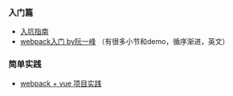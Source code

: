 ### 入门篇
* [入坑指南](http://guowenfh.github.io/2016/03/24/vue-webpack-01-base/)
* [webpack入门 by阮一峰](https://github.com/ruanyf/webpack-demos) （有很多小节和demo，循序渐进，英文）

### 简单实践
* [webpack + vue 项目实践](http://jiongks.name/blog/just-vue/)
